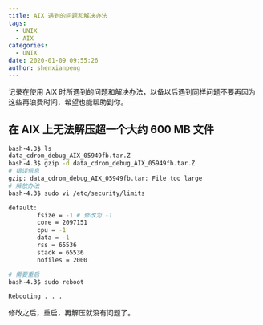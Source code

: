```yaml
---
title: AIX 遇到的问题和解决办法
tags:
  - UNIX
  - AIX
categories:
  - UNIX
date: 2020-01-09 09:55:26
author: shenxianpeng
---
```


记录在使用 AIX 时所遇到的问题和解决办法，以备以后遇到同样问题不要再因为这些再浪费时间，希望也能帮助到你。

## 在 AIX 上无法解压超一个大约 600 MB 文件

```bash
bash-4.3$ ls
data_cdrom_debug_AIX_05949fb.tar.Z
bash-4.3$ gzip -d data_cdrom_debug_AIX_05949fb.tar.Z
# 错误信息
gzip: data_cdrom_debug_AIX_05949fb.tar: File too large
# 解放办法
bash-4.3$ sudo vi /etc/security/limits

default:
        fsize = -1 # 修改为 -1
        core = 2097151
        cpu = -1
        data = -1
        rss = 65536
        stack = 65536
        nofiles = 2000

# 需要重启
bash-4.3$ sudo reboot

Rebooting . . .

```

修改之后，重启，再解压就没有问题了。
